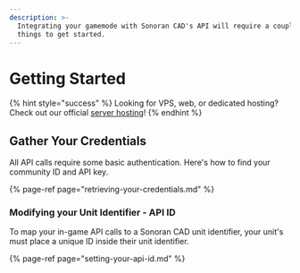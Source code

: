 ```yaml
---
description: >-
  Integrating your gamemode with Sonoran CAD's API will require a couple of
  things to get started.
---
```


# Getting Started

{% hint style="success" %}
Looking for VPS, web, or dedicated hosting? Check out our official [server hosting](../../../sonoran-servers/server-hosting.md)!
{% endhint %}

## Gather Your Credentials

All API calls require some basic authentication. Here's how to find your community ID and API key.

{% page-ref page="retrieving-your-credentials.md" %}

### Modifying your Unit Identifier - API ID

To map your in-game API calls to a Sonoran CAD unit identifier, your unit's must place a unique ID inside their unit identifier.

{% page-ref page="setting-your-api-id.md" %}



